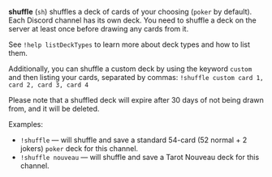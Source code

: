 **shuffle** (`sh`) shuffles a deck of cards of your choosing (`poker` by default). Each Discord channel has its own deck.
You need to shuffle a deck on the server at least once before drawing any cards from it.

See `!help listDeckTypes` to learn more about deck types and how to list them.

Additionally, you can shuffle a custom deck by using the keyword `custom` and then listing your cards, separated by commas:
`!shuffle custom card 1, card 2, card 3, card 4`

Please note that a shuffled deck will expire after 30 days of not being drawn from, and it will be
deleted.

Examples:
* `!shuffle` — will shuffle and save a standard 54-card (52 normal + 2 jokers) `poker` deck for this channel.
* `!shuffle nouveau` — will shuffle and save a Tarot Nouveau deck for this channel.